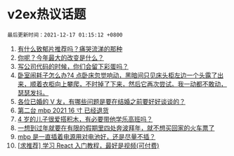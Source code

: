 # v2ex热议话题

`最后更新时间：2021-12-17 01:15:12 +0800`

1. [有什么致郁片推荐吗？痛哭流涕的那种](https://www.v2ex.com/t/822587)
1. [你呢？今年最大的改变是什么？](https://www.v2ex.com/t/822553)
1. [写公司代码的时候，你们会留下彩蛋吗？](https://www.v2ex.com/t/822562)
1. [卧室闹耗子怎么办?4 点卧床忽觉响动，黑暗间只见床头柜左边一个头露了出来，顺着衣柜向上攀爬，不时掉了下来，然后它再次尝试。我一动都不敢动，瑟瑟发抖。](https://www.v2ex.com/t/822500)
1. [各位已婚的 V 友，有哪些问题是要在结婚之前要好好谈谈的？](https://www.v2ex.com/t/822498)
1. [第二台 mbp 2021 16 寸 已经退货](https://www.v2ex.com/t/822517)
1. [4 岁的儿子很爱搭积木，有必要带他学乐高班吗？](https://www.v2ex.com/t/822507)
1. [一想到过年就要在有限的假期里四处奔波拜年，就不想买回家的火车票了](https://www.v2ex.com/t/822505)
1. [mbp 是一直插着电源用对电池好，还是尽量不插？](https://www.v2ex.com/t/822593)
1. [[求推荐] 学习 React 入门教程，最好是视频(可付费)](https://www.v2ex.com/t/822569)

